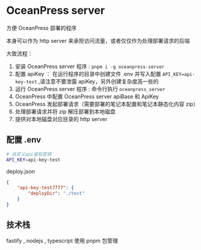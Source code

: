 # OceanPress server

方便 OceanPress 部署的程序

本身可以作为 http server 来承担访问流量，或者仅仅作为处理部署请求的后端

大致流程：

1. 安装 OceanPress server 程序 : `pnpm i -g oceanpress-server`
2. 配置 apiKey ： 在运行程序的目录中创建文件 .env 并写入配置 `API_KEY=api-key-test` ,请注意不要泄露 apiKey，另外创建复杂度高一些的
3. 运行 OceanPress server 程序 : 命令行执行 `oceanpress_server`
3. OceanPress 中配置 OceanPress server apiBase 和 ApiKey
4. OceanPress 发起部署请求（需要部署的笔记本配置和笔记本静态化内容 zip）
5. 处理部署请求并将 zip 解压部署到本地磁盘
6. 提供对本地磁盘对应目录的 http server

## 配置 .env

```bash
# 自定义api鉴权密钥
API_KEY=api-key-test
```

deploy.json
```json
{
    "api-key-test7777": {
        "deployDir": "./test"
    }
}
```
## 技术栈

fastify , nodejs , typescript 使用 pnpm 包管理
